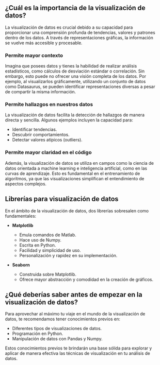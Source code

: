 ## ¿Cuál es la importancia de la visualización de datos?

La visualización de datos es crucial debido a su capacidad para proporcionar una comprensión profunda de tendencias, valores y patrones dentro de los datos. A través de representaciones gráficas, la información se vuelve más accesible y procesable.

### Permite mayor contexto

Imagina que posees datos y tienes la habilidad de realizar análisis estadísticos, como cálculos de desviación estándar o correlación. Sin embargo, esto puede no ofrecer una visión completa de los datos. Por ejemplo, al visualizarlos gráficamente, utilizando un conjunto de datos como Datasaurus, se pueden identificar representaciones diversas a pesar de compartir la misma información.

### Permite hallazgos en nuestros datos

La visualización de datos facilita la detección de hallazgos de manera directa y sencilla. Algunos ejemplos incluyen la capacidad para:

- Identificar tendencias.
- Descubrir comportamientos.
- Detectar valores atípicos (outliers).

### Permite mayor claridad en el código

Además, la visualización de datos se utiliza en campos como la ciencia de datos orientada a machine learning e inteligencia artificial, como en las curvas de aprendizaje. Esto es fundamental en el entrenamiento de algoritmos, ya que las visualizaciones simplifican el entendimiento de aspectos complejos.

## Librerías para visualización de datos

En el ámbito de la visualización de datos, dos librerías sobresalen como fundamentales:

- **Matplotlib**
  - Emula comandos de Matlab.
  - Hace uso de Numpy.
  - Escrita en Python.
  - Facilidad y simplicidad de uso.
  - Personalización y rapidez en su implementación.

- **Seaborn**
  - Construida sobre Matplotlib.
  - Ofrece mayor abstracción y comodidad en la creación de gráficos.

## ¿Qué deberías saber antes de empezar en la visualización de datos?

Para aprovechar al máximo tu viaje en el mundo de la visualización de datos, te recomendamos tener conocimientos previos en:

- Diferentes tipos de visualizaciones de datos.
- Programación en Python.
- Manipulación de datos con Pandas y Numpy.

Estos conocimientos previos te brindarán una base sólida para explorar y aplicar de manera efectiva las técnicas de visualización en tu análisis de datos.
